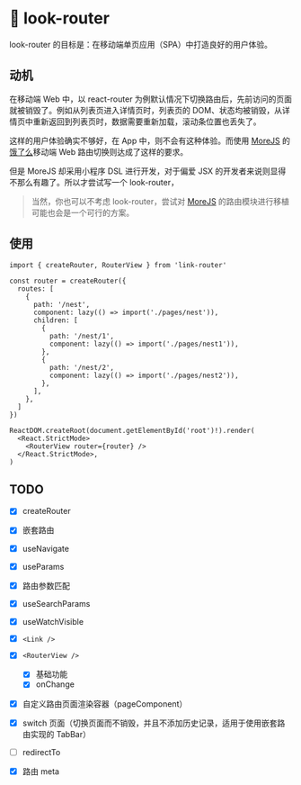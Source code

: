 # 🚧 look-router

look-router 的目标是：在移动端单页应用（SPA）中打造良好的用户体验。

## 动机

在移动端 Web 中，以 react-router 为例默认情况下切换路由后，先前访问的页面就被销毁了。例如从列表页进入详情页时，列表页的 DOM、状态均被销毁，从详情页中重新返回到列表页时，数据需要重新加载，滚动条位置也丢失了。

这样的用户体验确实不够好，在 App 中，则不会有这种体验。而使用 [MoreJS](https://mor.ele.me/) 的[饿了么](https://h5.ele.me/)移动端 Web 路由切换则达成了这样的要求。

但是 MoreJS 却采用小程序 DSL 进行开发，对于偏爱 JSX 的开发者来说则显得不那么有趣了。所以才尝试写一个 look-router，

> 当然，你也可以不考虑 look-router，尝试对 [MoreJS](https://mor.ele.me/) 的路由模块进行移植可能也会是一个可行的方案。

## 使用

```tsx
import { createRouter, RouterView } from 'link-router'

const router = createRouter({
  routes: [
    {
      path: '/nest',
      component: lazy(() => import('./pages/nest')),
      children: [
        {
          path: '/nest/1',
          component: lazy(() => import('./pages/nest1')),
        },
        {
          path: '/nest/2',
          component: lazy(() => import('./pages/nest2')),
        },
      ],
    },
  ]
})

ReactDOM.createRoot(document.getElementById('root')!).render(
  <React.StrictMode>
    <RouterView router={router} />
  </React.StrictMode>,
)
```



## TODO

- [x] createRouter
- [x] 嵌套路由
- [x] useNavigate
- [x] useParams
- [x] 路由参数匹配
- [x] useSearchParams
- [x] useWatchVisible
- [x] `<Link />`
- [x] `<RouterView />`

  - [x] 基础功能
  - [x] onChange
- [x] 自定义路由页面渲染容器（pageComponent）
- [x] switch 页面（切换页面而不销毁，并且不添加历史记录，适用于使用嵌套路由实现的 TabBar）
- [ ] redirectTo
- [x] 路由 meta

